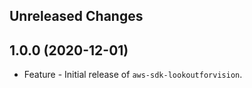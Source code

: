 Unreleased Changes
------------------

1.0.0 (2020-12-01)
------------------

* Feature - Initial release of `aws-sdk-lookoutforvision`.

